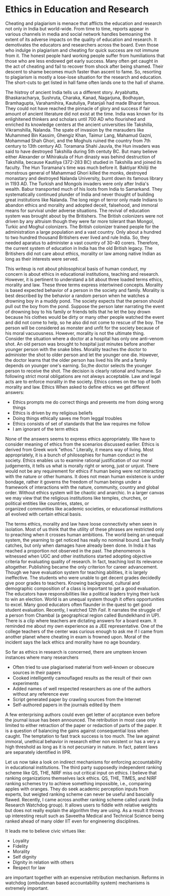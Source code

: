 # Ethics in Education and Research

Cheating and plagiarism is menace that afflicts the education and research not only in India but world-wide. From time to time, reports appear in various 
channels in media and social network handles bemoaning the extent of its adverse impacts on the quality of education and research. It demotivates the educators
and researchers across the board. Even those who indulge in plagiarism and cheating for quick success are not immune from it. The honest people hard 
working people suffer from humiliations that those who are less endowed get early success. Many often get caught in the act of cheating and fail to
recover from shock after being shamed. Their descent to shame becomes much faster than ascent to fame. So, resorting to plagiarism is mostly a lose-lose
situation for the research and education. The short-cuts to get listed in hall fame often lands one to the hall of shame. 

The histroy of ancient India tells us a different story. Aryabhatta, Bhaskaracharya, Sushruta, Charaka, Kanad, Nagarjuna, Bodhayan, Bramhagupta, 
Varahamihira, Kautuliya, Patanjali had made Bharat famous. They could not have reached the pinnacle of
glory and success if fair amount of ancient literature did not exist at the time. India was known for its enlighitened thinkers and scholars until 700 AD who flourished
and enriched its knowledge centers at the ancient universities lile Takshilla, Vikramshilla, Nalanda. The spate of invasion by the marauders like Muhammed Bin Kassim, Ghengiz Khan, Taimur 
Lang,  Mahamud Gazni, Mohammad Shah Ghori, and the Moghuls ruined the country from 7th century to 13th century AD. Toramana Shahi Jauvla, the Hun
invaders was said to have destroyed Takshilla during 5th centuty BC. But many believe either Alexander or Mihirakula of Hun dinasty was behind 
destruction of Takshilla, because Kautilya (372-283 BC) studied in Takshilla and joined its faculty. The Hun Toramana's time was much before it. 
Baktiyar Khiliji the monstrous general of Mahammad Ghori killed the monks, destroyed monastary and destroyed Nalanda University, burnt down
its famous library in 1193 AD. The Turkish and Mongols invaders were only after India's wealth. Babur transported much of his loots from India to Samarkand.
They systematically continued plunder of India and never thought of building great institutions like Nalanda. The long reign of terror only made Indians to
abandon ethics and morality and adopted deceit, falsehood, and immoral means for survival under adverse situations. 
The revival of education system was brought about by the Britishers. The British colonizers were not driven by any altruism though they were far more tolerant than 
Mongol, Turkic and Moghul colonizers. The British colonizer trained people for the administration a large population and a vast country. Only about a
hundred to two hundred thousand Britishers ever lived and rule India. So, they needed aparatus to administer a vast country of 30-40 corers. Therefore, the current 
system of education in India has the old British legacy. The Britishers did not care about ethics, morality or law among native Indian
as long as their interests were served. 

This writeup is not about philosophical basis of human conduct, my concern is about ethics in educational institutions, teaching and research. 
However, it is pertinent to understand a bit about three loaded terms ethics, morality and law. These three terms express intertwined concepts. Morality is based
expected behavior of a person in the society and family. Morality is best described by the behavior a random person when he watches a drowning boy in 
a muddy pond. The society expects that the person should pull out the boy from the pond.  Suppose the person later narrating the event of 
drowning boy to his family or friends tells that he let the boy drown because his clothes would be dirty or many other people watched the event
and did not come to help, so he also did not come to rescue of the boy. The person will be considered as monster and unfit for the society 
because of his moral vacuousness. However, morality is not the ultimate thing. Consider the situation where a doctor at a hospital has only 
one anti-venom shot. An old person was brought to hospital just minutes before another younger person with the snake bites. Morality teaches
the doctor to administer the shot to older person and let the younger one die. However, the doctor learns that the older person has lived his
life and a family depends on younger one's earning. So,the doctor selects the younger person to receive the shot. The decision is clearly
rational and humane. So following strict moral obligations are not always acceptable. Law and legal acts are to enforce morality in the society.
Ethics comes on the top of both morality and law. Ethics When asked to define ethics we get different answers:

  - Ethics prompts me do correct things and prevents me from doing wrong things
  - Ethics is driven by my religious beliefs
  - Doing things ethically saves me from leggal troubles
  - Ethics consists of set of standards that the law requires me follow
  - I am ignorant of the term ethics

None of the answers seems to express ethics appropriately. We have to consider meaning of ethics from the scenarios discussed earlier. 
Ethics is derived from Greek work "ethos." Literally, it means way of living. Most appropriately,
it is a bunch of philosophies for human conduct in the society. Ethics enables us to examine rational 
justification of our moral judgements, it tells us what is morally right or wrong, just or unjust. There would not be any requirement for ethics 
if human being were not interacting with the nature or other humans.
It does not mean human existence is under bondage, rather it governs the freedom of human beings 
under a framework of interactions with the nature, community, country and global order. 
Without ethics system will be chaotic and anarchic. In a larger canvas we may view that the religious institutions like temples, churches, or political entities like countries, states, or  
organized communities like academic societies, or educationsal institutions all evolved with 
certain ethical basis.  

The terms ethics, morality and law have loose connectivity when seen in isolation. Most of us think that the utility of these phrases are restricted
only to preaching when it crosses human ambitions. The world being an unequal system, the yearning to get noticed has really no 
nominal bound. Law finally catches, but only when damages have already been done. In India it has reached a proportion not observed in the past. 
The phenomenon is witnessed when UGC and other institutions started adopting objective criteria for evaluating quality of research. 
In fact, teaching lost its relevance altogether. Publishing became the only criterion for career advancement. Though we have evaluation system for teaching
abilities, it is largely ineffective. The students who were unable to get decent grades decidedly give poor grades to teachers. Knowing background,
cultural and demographic composition of a class is important to get a good evaluation. The educators have responsibilities like a political 
leaders trying their luck to win an election. World is an unequal system though it offers opportunities to excel. Many good educators often flaunder in the quest 
to get good student evaluation. Recently, I watched <i>12th Fail</i>. It narrates the 
struggle of a person from Chambal (a geographical region called Bundelkhand in UP). There is a clip where teachers are dictating answers for a board exam. 
It reminded me about my own experience as a JEE representative. One of the college teachers of the center was curious enough to ask me if I came
from another planet where cheating in exam is frowned upon. Moral of the incident says the lack ethics and morality have no age boundary.

So far as ethics in research is concerned, there are umpteen known instances where many researchers  
- Often tried to use plagiarised material from well-known or obsecure sources in their papers
- Cooked intelligently camouflaged results as the result of their own experiments
- Added names of well respected researchers as one of the authors without any reference ever
- Script generated paper by crawling sources from the Internet
- Self-authored papers in the journals edited by them
  
A few enterprising authors could even get letter of accptance even before the journal issue has been announced. The retribution in most case only
limited to either retraction of the paper or redaction of parts of the paper. It is a question of balancing the gains against consequential loss when caught.
The temptation to fast track success is too much. The law against immoral, unethical behavior in research either non existent or has a very a high 
threshold as long as it is not pecuniary in nature. In fact, patent laws are separately identified in IIPR. 

Let us now take a look on indirect mechanisms for enforcing accountability in educational institutions. The third party supposedly independent ranking scheme 
like QS, THE, NIRF miss out critical input on ethics. I believe that ranking organizations themselves lack ethics. QS, THE, TIMES, and
NIRF ranking schemes try to achieve something impossible, i.e., comparing apples with oranges. They do seek academic perception inputs from experts,
but weigted ranking scheme can never be useful and bascially flawed. Recently, I came across another ranking scheme called urank (India Research Watchdog group).
It allows users to fiddle with relative weights but does not really explain the algorithm they are using. As a result it throws up interesting result such as
Saveetha Medical and Technical Science being ranked ahead of many older IIT even for engineering disciplines. 

It leads me to believe civic virtues like: 
- Loyality
- Fidelity
- Morality
- Self dignity
- Dignity in relation with others
- Respect for law

are important together with an expensive retribution mechanism. Reforms in watchdog (ombudsman based accountability system) mechanisms is extremely
important. 

